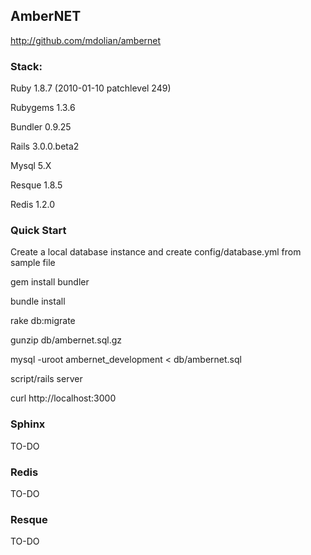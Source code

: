 ## AmberNET 

  http://github.com/mdolian/ambernet

### Stack:

  Ruby 1.8.7 (2010-01-10 patchlevel 249)
  
  Rubygems 1.3.6
  
  Bundler 0.9.25
  
  Rails 3.0.0.beta2
  
  Mysql 5.X
  
  Resque 1.8.5
  
  Redis 1.2.0

### Quick Start

  Create a local database instance and create config/database.yml from sample file
  
  gem install bundler
  
  bundle install
  
  rake db:migrate
  
  gunzip db/ambernet.sql.gz
  
  mysql -uroot ambernet_development < db/ambernet.sql
  
  script/rails server
  
  curl http://localhost:3000 

### Sphinx

  TO-DO

### Redis

  TO-DO

### Resque 

  TO-DO
